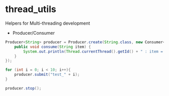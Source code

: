 # thread_utils
Helpers for Multi-threading development

- Producer/Consumer
````java
Producer<String> producer = Producer.create(String.class, new Consumer<String>() {
    public void consume(String item) {
        System.out.println(Thread.currentThread().getId() + " : item = [" + item + "]");
    }
});

for (int i = 0; i < 10; i++){
    producer.submit("test_" + i);
}

producer.stop();
````